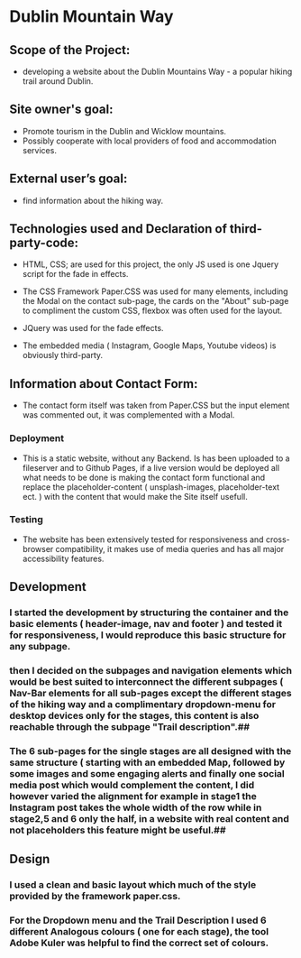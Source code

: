 # Dublin Mountain Way #

## Scope of the Project: 
- developing a website about the Dublin  Mountains Way - a popular hiking trail around Dublin.

## Site owner's goal:
- Promote tourism in the Dublin and Wicklow mountains.
- Possibly cooperate with local providers of food and accommodation services.

## External user’s goal:
- find information about the hiking way.

## Technologies used and Declaration of third-party-code:

- HTML, CSS; are used for this project, the only JS used is one Jquery script for the fade in effects.

- The CSS Framework Paper.CSS was used for many elements, including the Modal on the contact sub-page,  the cards on the "About" sub-page to compliment the custom CSS, flexbox was often used for the layout.
- JQuery was used for the fade effects.
- The embedded media ( Instagram, Google Maps, Youtube videos) is obviously third-party.



## Information about Contact Form:
- The contact form itself was taken from Paper.CSS but the input element was commented out, it was complemented with a Modal.

### Deployment

- This is a static website, without any Backend. Is has been uploaded to a fileserver and to Github Pages, if a live version would be deployed all what needs to be done is making the contact form functional and replace the placeholder-content ( unsplash-images, placeholder-text ect. ) with the content that would make the Site itself usefull. 

### Testing
- The website has been extensively tested for responsiveness and cross-browser compatibility, it makes use of media queries and has all major accessibility features.

## Development 
### I started the development by structuring the container and the basic elements ( header-image, nav and footer ) and tested it for responsiveness, I would reproduce this basic structure for any subpage.
### then I decided on the subpages and navigation elements which would be best suited to interconnect the different subpages ( Nav-Bar elements for all sub-pages except the different stages of the hiking way and a complimentary dropdown-menu for desktop devices only for the stages, this content is also reachable through the subpage "Trail description".##
### The 6 sub-pages for the single stages are all designed with the same structure ( starting with an embedded Map, followed by some images and some engaging alerts and finally one social media post which would complement the content, I did however varied the alignment for example in stage1 the Instagram post takes the whole width of the row while in stage2,5 and 6 only the half, in a website with real content and not placeholders this feature might be useful.##

## Design
### I used a clean and basic layout which much of the style provided by the framework paper.css.
### For the Dropdown menu and the Trail Description I used 6 different Analogous colours ( one for each stage), the tool Adobe Kuler was helpful to find the correct set of colours.
